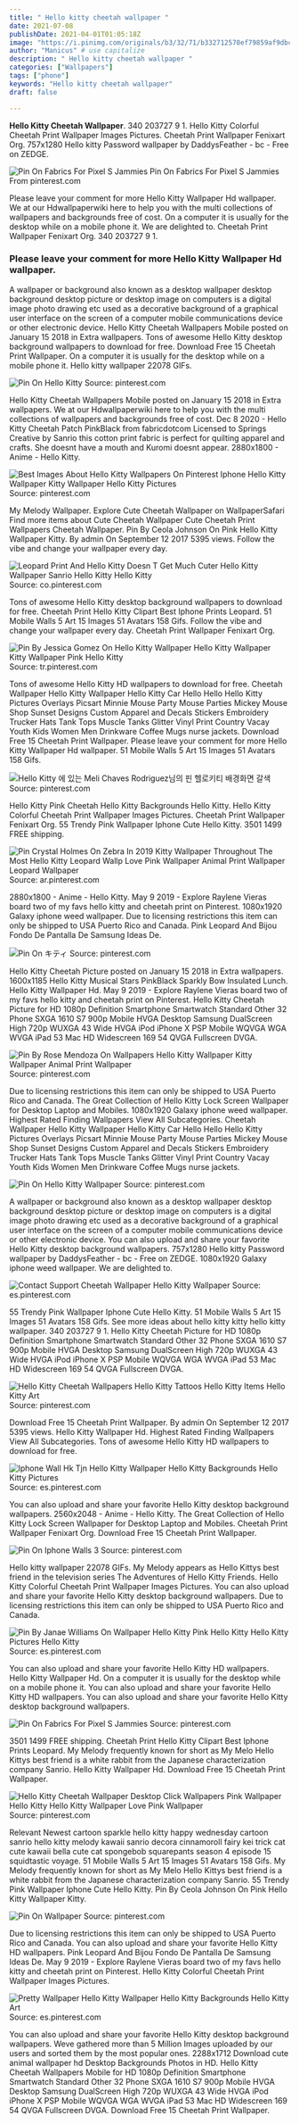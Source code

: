 ```yaml
---
title: " Hello kitty cheetah wallpaper "
date: 2021-07-08
publishDate: 2021-04-01T01:05:18Z
image: "https://i.pinimg.com/originals/b3/32/71/b332712570ef79859af9dbc7e96cd85f.jpg"
author: "Manicus" # use capitalize
description: " Hello kitty cheetah wallpaper "
categories: ["Wallpapers"]
tags: ["phone"]
keywords: "Hello kitty cheetah wallpaper"
draft: false

---
```



**Hello Kitty Cheetah Wallpaper**. 340 203727 9 1. Hello Kitty Colorful Cheetah Print Wallpaper Images Pictures. Cheetah Print Wallpaper Fenixart Org. 757x1280 Hello kitty Password wallpaper by DaddysFeather - bc - Free on ZEDGE.

![Pin On Fabrics For Pixel S Jammies](https://i.pinimg.com/originals/30/b4/0f/30b40fb824a94a0982d89e827b962bca.jpg "Pin On Fabrics For Pixel S Jammies")
Pin On Fabrics For Pixel S Jammies From pinterest.com


Please leave your comment for more Hello Kitty Wallpaper Hd wallpaper. We at our Hdwallpaperwiki here to help you with the multi collections of wallpapers and backgrounds free of cost. On a computer it is usually for the desktop while on a mobile phone it. We are delighted to. Cheetah Print Wallpaper Fenixart Org. 340 203727 9 1.

### Please leave your comment for more Hello Kitty Wallpaper Hd wallpaper.

A wallpaper or background also known as a desktop wallpaper desktop background desktop picture or desktop image on computers is a digital image photo drawing etc used as a decorative background of a graphical user interface on the screen of a computer mobile communications device or other electronic device. Hello Kitty Cheetah Wallpapers Mobile posted on January 15 2018 in Extra wallpapers. Tons of awesome Hello Kitty desktop background wallpapers to download for free. Download Free 15 Cheetah Print Wallpaper. On a computer it is usually for the desktop while on a mobile phone it. Hello kitty wallpaper 22078 GIFs.


![Pin On Hello Kitty](https://i.pinimg.com/originals/48/a8/97/48a8971c5560aec21dc71b1dea12d7c6.png "Pin On Hello Kitty")
Source: pinterest.com

Hello Kitty Cheetah Wallpapers Mobile posted on January 15 2018 in Extra wallpapers. We at our Hdwallpaperwiki here to help you with the multi collections of wallpapers and backgrounds free of cost. Dec 8 2020 - Hello Kitty Cheetah Patch PinkBlack from fabricdotcom Licensed to Springs Creative by Sanrio this cotton print fabric is perfect for quilting apparel and crafts. She doesnt have a mouth and Kuromi doesnt appear. 2880x1800 - Anime - Hello Kitty.

![Best Images About Hello Kitty Wallpapers On Pinterest Iphone Hello Kitty Wallpaper Kitty Wallpaper Hello Kitty Pictures](https://i.pinimg.com/originals/92/59/04/925904c4d4127fc9f5662e541c259174.jpg "Best Images About Hello Kitty Wallpapers On Pinterest Iphone Hello Kitty Wallpaper Kitty Wallpaper Hello Kitty Pictures")
Source: pinterest.com

My Melody Wallpaper. Explore Cute Cheetah Wallpaper on WallpaperSafari Find more items about Cute Cheetah Wallpaper Cute Cheetah Print Wallpapers Cheetah Wallpaper. Pin By Ceola Johnson On Pink Hello Kitty Wallpaper Kitty. By admin On September 12 2017 5395 views. Follow the vibe and change your wallpaper every day.

![Leopard Print And Hello Kitty Doesn T Get Much Cuter Hello Kitty Wallpaper Sanrio Hello Kitty Hello Kitty](https://i.pinimg.com/originals/f7/00/af/f700afab69c2a083ece3820ab76e9d5f.jpg "Leopard Print And Hello Kitty Doesn T Get Much Cuter Hello Kitty Wallpaper Sanrio Hello Kitty Hello Kitty")
Source: co.pinterest.com

Tons of awesome Hello Kitty desktop background wallpapers to download for free. Cheetah Print Hello Kitty Clipart Best Iphone Prints Leopard. 51 Mobile Walls 5 Art 15 Images 51 Avatars 158 Gifs. Follow the vibe and change your wallpaper every day. Cheetah Print Wallpaper Fenixart Org.

![Pin By Jessica Gomez On Hello Kitty Wallpaper Hello Kitty Wallpaper Kitty Wallpaper Pink Hello Kitty](https://i.pinimg.com/originals/a4/91/8f/a4918f0dab505797916ea58026597b97.jpg "Pin By Jessica Gomez On Hello Kitty Wallpaper Hello Kitty Wallpaper Kitty Wallpaper Pink Hello Kitty")
Source: tr.pinterest.com

Tons of awesome Hello Kitty HD wallpapers to download for free. Cheetah Wallpaper Hello Kitty Wallpaper Hello Kitty Car Hello Hello Hello Kitty Pictures Overlays Picsart Minnie Mouse Party Mouse Parties Mickey Mouse Shop Sunset Designs Custom Apparel and Decals Stickers Embroidery Trucker Hats Tank Tops Muscle Tanks Glitter Vinyl Print Country Vacay Youth Kids Women Men Drinkware Coffee Mugs nurse jackets. Download Free 15 Cheetah Print Wallpaper. Please leave your comment for more Hello Kitty Wallpaper Hd wallpaper. 51 Mobile Walls 5 Art 15 Images 51 Avatars 158 Gifs.

![Hello Kitty 에 있는 Meli Chaves Rodriguez님의 핀 헬로키티 배경화면 갈색](https://i.pinimg.com/originals/64/0e/96/640e9609cac84640fb717f200cd57a27.jpg "Hello Kitty 에 있는 Meli Chaves Rodriguez님의 핀 헬로키티 배경화면 갈색")
Source: pinterest.com

Hello Kitty Pink Cheetah Hello Kitty Backgrounds Hello Kitty. Hello Kitty Colorful Cheetah Print Wallpaper Images Pictures. Cheetah Print Wallpaper Fenixart Org. 55 Trendy Pink Wallpaper Iphone Cute Hello Kitty. 3501 1499 FREE shipping.

![Pin Crystal Holmes On Zebra In 2019 Kitty Wallpaper Throughout The Most Hello Kitty Leopard Wallp Love Pink Wallpaper Animal Print Wallpaper Leopard Wallpaper](https://i.pinimg.com/originals/cb/bf/ac/cbbfac6e16febccf3717c89ad82d9078.jpg "Pin Crystal Holmes On Zebra In 2019 Kitty Wallpaper Throughout The Most Hello Kitty Leopard Wallp Love Pink Wallpaper Animal Print Wallpaper Leopard Wallpaper")
Source: ar.pinterest.com

2880x1800 - Anime - Hello Kitty. May 9 2019 - Explore Raylene Vieras board two of my favs hello kitty and cheetah print on Pinterest. 1080x1920 Galaxy iphone weed wallpaper. Due to licensing restrictions this item can only be shipped to USA Puerto Rico and Canada. Pink Leopard And Bijou Fondo De Pantalla De Samsung Ideas De.

![Pin On キティ](https://i.pinimg.com/originals/95/b5/e3/95b5e3aa8a909c75635a00b2c1d115b9.png "Pin On キティ")
Source: pinterest.com

Hello Kitty Cheetah Picture posted on January 15 2018 in Extra wallpapers. 1600x1185 Hello Kitty Musical Stars PinkBlack Sparkly Bow Insulated Lunch. Hello Kitty Wallpaper Hd. May 9 2019 - Explore Raylene Vieras board two of my favs hello kitty and cheetah print on Pinterest. Hello Kitty Cheetah Picture for HD 1080p Definition Smartphone Smartwatch Standard Other 32 Phone SXGA 1610 S7 900p Mobile HVGA Desktop Samsung DualScreen High 720p WUXGA 43 Wide HVGA iPod iPhone X PSP Mobile WQVGA WGA WVGA iPad 53 Mac HD Widescreen 169 54 QVGA Fullscreen DVGA.

![Pin By Rose Mendoza On Wallpapers Hello Kitty Wallpaper Kitty Wallpaper Animal Print Wallpaper](https://i.pinimg.com/originals/6a/80/73/6a80739e41f81cf2ece72db3e0301cc2.jpg "Pin By Rose Mendoza On Wallpapers Hello Kitty Wallpaper Kitty Wallpaper Animal Print Wallpaper")
Source: pinterest.com

Due to licensing restrictions this item can only be shipped to USA Puerto Rico and Canada. The Great Collection of Hello Kitty Lock Screen Wallpaper for Desktop Laptop and Mobiles. 1080x1920 Galaxy iphone weed wallpaper. Highest Rated Finding Wallpapers View All Subcategories. Cheetah Wallpaper Hello Kitty Wallpaper Hello Kitty Car Hello Hello Hello Kitty Pictures Overlays Picsart Minnie Mouse Party Mouse Parties Mickey Mouse Shop Sunset Designs Custom Apparel and Decals Stickers Embroidery Trucker Hats Tank Tops Muscle Tanks Glitter Vinyl Print Country Vacay Youth Kids Women Men Drinkware Coffee Mugs nurse jackets.

![Pin On Hello Kitty Wallpaper](https://i.pinimg.com/originals/60/41/9f/60419f455c0c9bd7aedefce049eeae0b.png "Pin On Hello Kitty Wallpaper")
Source: pinterest.com

A wallpaper or background also known as a desktop wallpaper desktop background desktop picture or desktop image on computers is a digital image photo drawing etc used as a decorative background of a graphical user interface on the screen of a computer mobile communications device or other electronic device. You can also upload and share your favorite Hello Kitty desktop background wallpapers. 757x1280 Hello kitty Password wallpaper by DaddysFeather - bc - Free on ZEDGE. 1080x1920 Galaxy iphone weed wallpaper. We are delighted to.

![Contact Support Cheetah Wallpaper Hello Kitty Wallpaper](https://i.pinimg.com/originals/0c/92/5c/0c925c6ec2194995fd5e82f9161909cc.jpg "Contact Support Cheetah Wallpaper Hello Kitty Wallpaper")
Source: es.pinterest.com

55 Trendy Pink Wallpaper Iphone Cute Hello Kitty. 51 Mobile Walls 5 Art 15 Images 51 Avatars 158 Gifs. See more ideas about hello kitty kitty hello kitty wallpaper. 340 203727 9 1. Hello Kitty Cheetah Picture for HD 1080p Definition Smartphone Smartwatch Standard Other 32 Phone SXGA 1610 S7 900p Mobile HVGA Desktop Samsung DualScreen High 720p WUXGA 43 Wide HVGA iPod iPhone X PSP Mobile WQVGA WGA WVGA iPad 53 Mac HD Widescreen 169 54 QVGA Fullscreen DVGA.

![Hello Kitty Cheetah Wallpapers Hello Kitty Tattoos Hello Kitty Items Hello Kitty Art](https://i.pinimg.com/originals/07/2e/66/072e66b95ca7aa5e80ae063d5460f619.jpg "Hello Kitty Cheetah Wallpapers Hello Kitty Tattoos Hello Kitty Items Hello Kitty Art")
Source: pinterest.com

Download Free 15 Cheetah Print Wallpaper. By admin On September 12 2017 5395 views. Hello Kitty Wallpaper Hd. Highest Rated Finding Wallpapers View All Subcategories. Tons of awesome Hello Kitty HD wallpapers to download for free.

![Iphone Wall Hk Tjn Hello Kitty Wallpaper Hello Kitty Backgrounds Hello Kitty Pictures](https://i.pinimg.com/originals/12/91/d2/1291d22906715ff9a7c9fe38bd805e27.jpg "Iphone Wall Hk Tjn Hello Kitty Wallpaper Hello Kitty Backgrounds Hello Kitty Pictures")
Source: es.pinterest.com

You can also upload and share your favorite Hello Kitty desktop background wallpapers. 2560x2048 - Anime - Hello Kitty. The Great Collection of Hello Kitty Lock Screen Wallpaper for Desktop Laptop and Mobiles. Cheetah Print Wallpaper Fenixart Org. Download Free 15 Cheetah Print Wallpaper.

![Pin On Iphone Walls 3](https://i.pinimg.com/originals/6d/b0/66/6db066a9461c903f281b1a5d89e455d1.jpg "Pin On Iphone Walls 3")
Source: pinterest.com

Hello kitty wallpaper 22078 GIFs. My Melody appears as Hello Kittys best friend in the television series The Adventures of Hello Kitty Friends. Hello Kitty Colorful Cheetah Print Wallpaper Images Pictures. You can also upload and share your favorite Hello Kitty desktop background wallpapers. Due to licensing restrictions this item can only be shipped to USA Puerto Rico and Canada.

![Pin By Janae Williams On Wallpaper Hello Kitty Pink Hello Kitty Hello Kitty Pictures Hello Kitty](https://i.pinimg.com/originals/37/3e/2d/373e2d8c7ff2c92f4fb6745756659234.jpg "Pin By Janae Williams On Wallpaper Hello Kitty Pink Hello Kitty Hello Kitty Pictures Hello Kitty")
Source: es.pinterest.com

You can also upload and share your favorite Hello Kitty HD wallpapers. Hello Kitty Wallpaper Hd. On a computer it is usually for the desktop while on a mobile phone it. You can also upload and share your favorite Hello Kitty HD wallpapers. You can also upload and share your favorite Hello Kitty desktop background wallpapers.

![Pin On Fabrics For Pixel S Jammies](https://i.pinimg.com/originals/30/b4/0f/30b40fb824a94a0982d89e827b962bca.jpg "Pin On Fabrics For Pixel S Jammies")
Source: pinterest.com

3501 1499 FREE shipping. Cheetah Print Hello Kitty Clipart Best Iphone Prints Leopard. My Melody frequently known for short as My Melo Hello Kittys best friend is a white rabbit from the Japanese characterization company Sanrio. Hello Kitty Wallpaper Hd. Download Free 15 Cheetah Print Wallpaper.

![Hello Kitty Cheetah Wallpaper Desktop Click Wallpapers Pink Wallpaper Hello Kitty Hello Kitty Wallpaper Love Pink Wallpaper](https://i.pinimg.com/originals/74/35/4e/74354ed9d77cadbbb6cc4b4e4f2e88cb.jpg "Hello Kitty Cheetah Wallpaper Desktop Click Wallpapers Pink Wallpaper Hello Kitty Hello Kitty Wallpaper Love Pink Wallpaper")
Source: pinterest.com

Relevant Newest cartoon sparkle hello kitty happy wednesday cartoon sanrio hello kitty melody kawaii sanrio decora cinnamoroll fairy kei trick cat cute kawaii bella cute cat spongebob squarepants season 4 episode 15 squidtastic voyage. 51 Mobile Walls 5 Art 15 Images 51 Avatars 158 Gifs. My Melody frequently known for short as My Melo Hello Kittys best friend is a white rabbit from the Japanese characterization company Sanrio. 55 Trendy Pink Wallpaper Iphone Cute Hello Kitty. Pin By Ceola Johnson On Pink Hello Kitty Wallpaper Kitty.

![Pin On Wallpaper](https://i.pinimg.com/originals/63/66/36/636636ca5d68e41a94888f416f3e1202.png "Pin On Wallpaper")
Source: pinterest.com

Due to licensing restrictions this item can only be shipped to USA Puerto Rico and Canada. You can also upload and share your favorite Hello Kitty HD wallpapers. Pink Leopard And Bijou Fondo De Pantalla De Samsung Ideas De. May 9 2019 - Explore Raylene Vieras board two of my favs hello kitty and cheetah print on Pinterest. Hello Kitty Colorful Cheetah Print Wallpaper Images Pictures.

![Pretty Wallpaper Hello Kitty Wallpaper Hello Kitty Backgrounds Hello Kitty Art](https://i.pinimg.com/originals/b3/32/71/b332712570ef79859af9dbc7e96cd85f.jpg "Pretty Wallpaper Hello Kitty Wallpaper Hello Kitty Backgrounds Hello Kitty Art")
Source: es.pinterest.com

You can also upload and share your favorite Hello Kitty desktop background wallpapers. Weve gathered more than 5 Million Images uploaded by our users and sorted them by the most popular ones. 2288x1712 Download cute animal wallpaper hd Desktop Backgrounds Photos in HD. Hello Kitty Cheetah Wallpapers Mobile for HD 1080p Definition Smartphone Smartwatch Standard Other 32 Phone SXGA 1610 S7 900p Mobile HVGA Desktop Samsung DualScreen High 720p WUXGA 43 Wide HVGA iPod iPhone X PSP Mobile WQVGA WGA WVGA iPad 53 Mac HD Widescreen 169 54 QVGA Fullscreen DVGA. Download Free 15 Cheetah Print Wallpaper.

